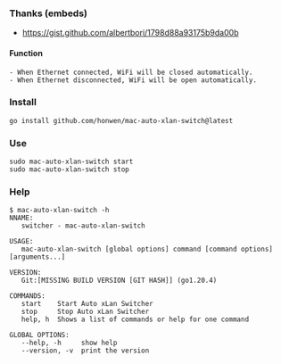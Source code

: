 ### Thanks (embeds)

- https://gist.github.com/albertbori/1798d88a93175b9da00b

#### Function

    - When Ethernet connected, WiFi will be closed automatically.
    - When Ethernet disconnected, WiFi will be open automatically.

### Install

```shell
go install github.com/honwen/mac-auto-xlan-switch@latest
```

### Use

```shell
sudo mac-auto-xlan-switch start
sudo mac-auto-xlan-switch stop
```

### Help

```shell
$ mac-auto-xlan-switch -h
NNAME:
   switcher - mac-auto-xlan-switch

USAGE:
   mac-auto-xlan-switch [global options] command [command options] [arguments...]

VERSION:
   Git:[MISSING BUILD VERSION [GIT HASH]] (go1.20.4)

COMMANDS:
   start    Start Auto xLan Switcher
   stop     Stop Auto xLan Switcher
   help, h  Shows a list of commands or help for one command

GLOBAL OPTIONS:
   --help, -h     show help
   --version, -v  print the version
```
